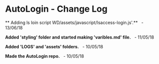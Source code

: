 # AutoLogin - Change Log

** Adding ls loin script WD/assets/javascript/lsaccess-login.js'.**   - 13/06/18

**Added 'styling' folder and started making 'varibles.md' file.**   - 11/05/18

**Added 'LOGS' and 'assets' folders.**    - 10/05/18

**Made the AutoLogin repo.**    - 10/05/18
